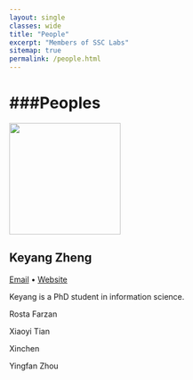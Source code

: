 ```yaml
---
layout: single
classes: wide
title: "People"
excerpt: "Members of SSC Labs"
sitemap: true
permalink: /people.html
---
```

###Peoples
===
<div class="person">
  <div class="profile-img">
    <img src="keyang.jpg" alt="" height="200" width="200">
  </div>
  <div class="profile-text">
    <h2>
      Keyang Zheng
    </h2>
    <p class="links">
      <a href="https://blog.keyang.xyz">Email</a>
      •
      <a href="https://blog.keyang.xyz">Website</a>
    </p>
    <p class="info">Keyang is a PhD student in information science.</p>
  </div>
</div>

<p>Rosta Farzan</p>
<p>Xiaoyi Tian</p>
<p>Xinchen</p>
<p>Yingfan Zhou</p>
